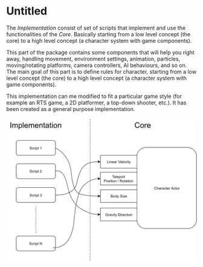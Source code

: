 # Untitled

The _Implementation_ consist of set of scripts that implement and use the functionalities of the _Core_. Basically starting from a low level concept \(the core\) to a high level concept \(a character system with game components\).

This part of the package contains some components that will help you right away, handling movement, environment settings, animation, particles, moving/rotating platforms, camera controllers, AI behaviours, and so on. The main goal of this part is to define rules for character, starting from a low level concept \(the core\) to a high level concept \(a character system with game components\).

This implementation can me modified to fit a particular game style \(for example an RTS game, a 2D platformer, a top-down shooter, etc.\). It has been created as a general purpose implementation.

![](../../.gitbook/assets/imple_core.png)



